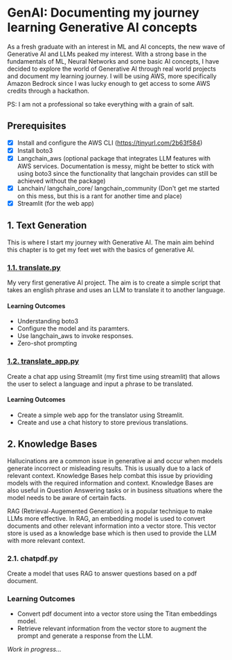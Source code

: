 # GenAI: Documenting my journey learning Generative AI concepts
As a fresh graduate with an interest in ML and AI concepts, the new wave of Generative AI and LLMs peaked my interest. With a strong base in the fundamentals of ML, Neural Networks and some basic AI concepts, I have decided to explore the world of Generative AI through real world projects and document my learning journey.
I will be using AWS, more specifically Amazon Bedrock since I was lucky enough to get access to some AWS credits through a hackathon.

PS: I am not a professional so take everything with a grain of salt.

## Prerequisites
- [x] Install and configure the AWS CLI (https://tinyurl.com/2b63f584)
- [x] Install boto3
- [x] Langchain_aws (optional package that integrates LLM features with AWS services. Documentation is messy, might be better to stick with using boto3 since the functionality that langchain provides can still be achieved without the package)
- [x] Lanchain/ langchain_core/ langchain_community (Don't get me started on this mess, but this is a rant for another time and place)
- [x] Streamlit (for the web app)

## 1. Text Generation
This is where I start my journey with Generative AI. The main aim behind this chapter is to get my feet wet with the basics of generative AI.
### [1.1. translate.py](1_Text_Generation/translate.py)
My very first generative AI project. The aim is to create a simple script that takes an english phrase and uses an LLM to translate it to another language.
#### Learning Outcomes
- Understanding boto3
- Configure the model and its paramters.
- Use langchain_aws to invoke responses.
- Zero-shot prompting
### [1.2. translate_app.py](1_Text_Generation/translate_app.py)
Create a chat app using Streamlit (my first time using streamlit) that allows the user to select a language and input a phrase to be translated.
#### Learning Outcomes
- Create a simple web app for the translator using Streamlit.
- Create and use a chat history to store previous translations.

## 2. Knowledge Bases
Hallucinations are a common issue in generative ai and occur when models generate incorrect or misleading results. This is usually due to a lack of relevant context. Knowledge Bases help combat this issue by prioviding models with the required information and context. Knowledge Bases are also useful in Question Answering tasks or in business situations where the model needs to be aware of certain facts.

RAG (Retrieval-Augemented Generation) is a popular technique to make LLMs more effective. In RAG, an embedding model is used to convert documents and other relevant information into a vector store. This vector store is used as a knowledge base which is then used to provide the LLM with more relevant context.
### 2.1. chatpdf.py
Create a model that uses RAG to answer questions based on a pdf document.
### Learning Outcomes
- Convert pdf document into a vector store using the Titan embeddings model.
- Retrieve relevant information from the vector store to augment the prompt and generate a response from the LLM.


_Work in progress..._
